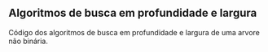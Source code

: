 ## Algoritmos de busca em profundidade e largura 
Código dos algoritmos de busca em profundidade e largura de uma arvore não binária.

